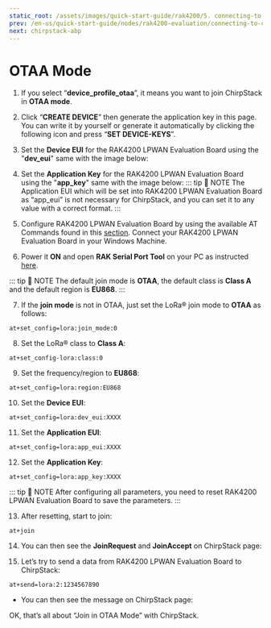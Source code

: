 ```yaml
---
static_root: /assets/images/quick-start-guide/rak4200/5. connecting-to-chirpstack/otaa
prev: /en-us/quick-start-guide/nodes/rak4200-evaluation/connecting-to-chirpstack/
next: chirpstack-abp
---
```


# OTAA Mode

1. If you select “**device_profile_otaa**”, it means you want to join ChirpStack in **OTAA mode**.

<rk-img
  :src="`${$frontmatter.static_root}/o1o2cdekg9oyx8nojvcl.png`"
  width="100%"
  figure-number="1"
  caption="Chirpstack OTAA Activation"
/>

2. Click “**CREATE DEVICE**” then generate the application key in this page. You can write it by yourself or generate it automatically by clicking the following icon and press “**SET DEVICE-KEYS**”.

<rk-img
  :src="`${$frontmatter.static_root}/b7nijxtl27bnr6mtgn6u.png`"
  width="100%"
  figure-number="2"
  caption="Chirpstack OTAA Set Device Keys"
/>

3. Set the **Device EUI** for the RAK4200 LPWAN Evaluation Board using the "**dev_eui**" same with the image below:

<rk-img
  :src="`${$frontmatter.static_root}/vlakwnyaoitygjhhn0hx.png`"
  width="100%"
  figure-number="3"
  caption="Chirpstack OTAA Set Device EUI"
/>

4. Set the **Application Key** for the RAK4200 LPWAN Evaluation Board using the "**app_key**" same with the image below:
   <rk-img
     :src="`${$frontmatter.static_root}/gomyqs6fsi4limpvngbp.jpg`"
     width="100%"
     figure-number="4"
     caption="Chirpstack OTAA Set Application Key"
   />
   ::: tip 📝 NOTE
   The Application EUI which will be set into RAK4200 LPWAN Evaluation Board as “app_eui” is not necessary for ChirpStack, and you can set it to any value with a correct format.
   :::

5. Configure RAK4200 LPWAN Evaluation Board by using the available AT Commands found in this [section](configuring-using-at-commands). Connect your RAK4200 LPWAN Evaluation Board in your Windows Machine.

6. Power it **ON** and open **RAK Serial Port Tool** on your PC as instructed [here](interfacing).

::: tip 📝 NOTE
The default join mode is **OTAA**, the default class is **Class A** and the default region is **EU868**.
:::

7. If the **join mode** is not in OTAA, just set the LoRa® join mode to **OTAA** as follows:

```
at+set_config=lora:join_mode:0
```

<rk-img
  :src="`${$frontmatter.static_root}/mrydatc2hlwrxiyjpoqw.jpg`"
  width="60%"
  figure-number="5"
  caption="hirpstack OTAA Join Mode via RAK Serial Port Tool"
/>

8. Set the LoRa® class to **Class A**:

```
at+set_config-lora:class:0
```

<rk-img
  :src="`${$frontmatter.static_root}/edffrutqfohfxvhz0su8.jpg`"
  width="60%"
  figure-number="6"
  caption="Chirpstack OTAA Set Class via RAK Serial Port Tool"
/>

9. Set the frequency/region to **EU868**:

```
at+set_config=lora:region:EU868
```

<rk-img
  :src="`${$frontmatter.static_root}/evudoedib3ovd9ye98gy.jpg`"
  width="60%"
  figure-number="7"
  caption="Chirpstack OTAA Set Region/Frequency via RAK Serial Port Tool"
/>

10. Set the **Device EUI**:

```
at+set_config=lora:dev_eui:XXXX
```

<rk-img
  :src="`${$frontmatter.static_root}/vsbevdit52xkqq0ocn5n.jpg`"
  width="60%"
  figure-number="8"
  caption="Chirpstack OTAA Set Application EUI via RAK Serial Port Tool"
/>

11. Set the **Application EUI**:

```
at+set_config=lora:app_eui:XXXX
```

<rk-img
  :src="`${$frontmatter.static_root}/yzqpmzjhqj58akm7xqcm.jpg`"
  width="60%"
  figure-number="8"
  caption="Chirpstack OTAA Set Application EUI via RAK Serial Port Tool"
/>

12. Set the **Application Key**:

```
at+set_config=lora:app_key:XXXX
```

<rk-img
  :src="`${$frontmatter.static_root}/uf6hawlomc92hhp2dlbl.jpg`"
  width="60%"
  figure-number="9"
  caption="Chirpstack OTAA Set Application Key via RAK Serial Port Tool"
/>

::: tip 📝 NOTE
After configuring all parameters, you need to reset RAK4200 LPWAN Evaluation Board to save the parameters.
:::

13. After resetting, start to join:

```
at+join
```

<rk-img
  :src="`${$frontmatter.static_root}/kp0hhztd0d1txr0xlsnd.jpg`"
  width="60%"
  figure-number="10"
  caption="Chirpstack OTAA Join via RAK Serial Port Tool"
/>

14. You can then see the **JoinRequest** and **JoinAccept** on ChirpStack page:
    <rk-img
      :src="`${$frontmatter.static_root}/szgnpputwklp26s1epwd.png`"
      width="100%"
      figure-number="12"
      caption=" Chirpstack OTAA JoinRequest and JoinAccept"
    />

15. Let’s try to send a data from RAK4200 LPWAN Evaluation Board to ChirpStack:

```
at+send=lora:2:1234567890
```

<rk-img
  :src="`${$frontmatter.static_root}/sy4nezodryajjldti9ki.jpg`"
  width="60%"
  figure-number="13"
  caption="Chirpstack OTAA Sample Data Sent via RAK Serial Port Tool"
/>

- You can then see the message on ChirpStack page:
  <rk-img
    :src="`${$frontmatter.static_root}/y8olaqg8ywggopiglkdv.png`"
    width="100%"
    figure-number="14"
    caption="Chirpstack Data Received Preview"
  />

OK, that’s all about “Join in OTAA Mode” with ChirpStack.

